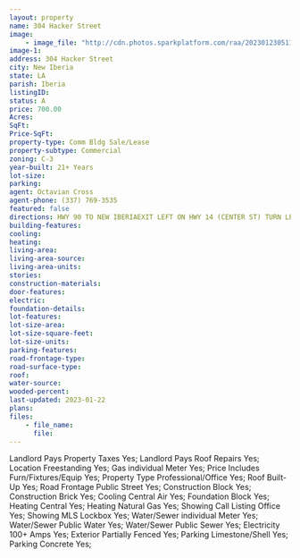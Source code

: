 ```yaml
---
layout: property
name: 304 Hacker Street
image:
    - image_file: "http://cdn.photos.sparkplatform.com/raa/20230123051156788494000000.jpg"
image-1:
address: 304 Hacker Street
city: New Iberia
state: LA
parish: Iberia
listingID: 
status: A
price: 700.00
Acres: 
SqFt: 
Price-SqFt: 
property-type: Comm Bldg Sale/Lease
property-subtype: Commercial
zoning: C-3
year-built: 21+ Years
lot-size: 
parking: 
agent: Octavian Cross
agent-phone: (337) 769-3535
featured: false
directions: HWY 90 TO NEW IBERIAEXIT LEFT ON HWY 14 (CENTER ST) TURN LEFT ONTO HACKER ST. PROPERTY ON THE LEFT BEFORE WEEKS STREET
building-features: 
cooling: 
heating: 
living-area: 
living-area-source: 
living-area-units: 
stories: 
construction-materials: 
door-features: 
electric: 
foundation-details: 
lot-features: 
lot-size-area: 
lot-size-square-feet: 
lot-size-units: 
parking-features: 
road-frontage-type: 
road-surface-type: 
roof: 
water-source: 
wooded-percent: 
last-updated: 2023-01-22
plans: 
files:
    - file_name:
      file:
---
```

Landlord Pays	Property Taxes	Yes;
Landlord Pays	Roof Repairs	Yes;
Location	Freestanding	Yes;
Gas	individual Meter	Yes;
Price Includes	Furn/Fixtures/Equip	Yes;
Property Type	Professional/Office	Yes;
Roof	Built-Up	Yes;
Road Frontage	Public Street	Yes;
Construction	Block	Yes;
Construction	Brick	Yes;
Cooling	Central Air	Yes;
Foundation	Block	Yes;
Heating	Central	Yes;
Heating	Natural Gas	Yes;
Showing	Call Listing Office	Yes;
Showing	MLS Lockbox	Yes;
Water/Sewer	individual Meter	Yes;
Water/Sewer	Public Water	Yes;
Water/Sewer	Public Sewer	Yes;
Electricity	100+ Amps	Yes;
Exterior	Partially Fenced	Yes;
Parking	Limestone/Shell	Yes;
Parking	Concrete	Yes;

